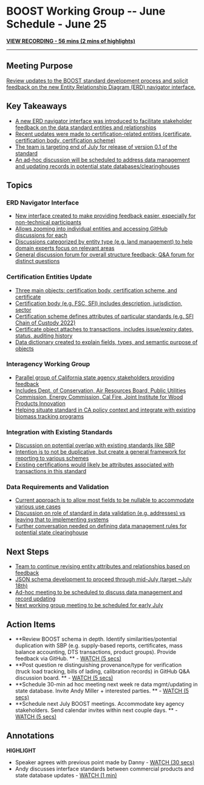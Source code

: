 # BOOST Working Group -- June Schedule - June 25
[**VIEW RECORDING - 56 mins (2 mins of highlights)**](https://fathom.video/share/xZx2ipvq9sZCNqthiV2pFv89AVeyoysP)

---
## Meeting Purpose

[Review updates to the BOOST standard development process and solicit feedback on the new Entity Relationship Diagram (ERD) navigator interface.](https://fathom.video/share/xZx2ipvq9sZCNqthiV2pFv89AVeyoysP?tab=summary&timestamp=122.0 "PLAY @2:02")

## Key Takeaways

  - [A new ERD navigator interface was introduced to facilitate stakeholder feedback on the data standard entities and relationships](https://fathom.video/share/xZx2ipvq9sZCNqthiV2pFv89AVeyoysP?tab=summary&timestamp=936.0 "PLAY @15:36")
  - [Recent updates were made to certification-related entities (certificate, certification body, certification scheme)](https://fathom.video/share/xZx2ipvq9sZCNqthiV2pFv89AVeyoysP?tab=summary&timestamp=509.0 "PLAY @8:29")
  - [The team is targeting end of July for release of version 0.1 of the standard](https://fathom.video/share/xZx2ipvq9sZCNqthiV2pFv89AVeyoysP?tab=summary&timestamp=466.0 "PLAY @7:46")
  - [An ad-hoc discussion will be scheduled to address data management and updating records in potential state databases/clearinghouses](https://fathom.video/share/xZx2ipvq9sZCNqthiV2pFv89AVeyoysP?tab=summary&timestamp=3001.0 "PLAY @50:01")

## Topics

### ERD Navigator Interface

  - [New interface created to make providing feedback easier, especially for non-technical participants](https://fathom.video/share/xZx2ipvq9sZCNqthiV2pFv89AVeyoysP?tab=summary&timestamp=1050.0 "PLAY @17:30")
  - [Allows zooming into individual entities and accessing GitHub discussions for each](https://fathom.video/share/xZx2ipvq9sZCNqthiV2pFv89AVeyoysP?tab=summary&timestamp=1065.0 "PLAY @17:45")
  - [Discussions categorized by entity type (e.g. land management) to help domain experts focus on relevant areas](https://fathom.video/share/xZx2ipvq9sZCNqthiV2pFv89AVeyoysP?tab=summary&timestamp=1467.0 "PLAY @24:27")
  - [General discussion forum for overall structure feedback; Q\&A forum for distinct questions](https://fathom.video/share/xZx2ipvq9sZCNqthiV2pFv89AVeyoysP?tab=summary&timestamp=1238.0 "PLAY @20:38")

### Certification Entities Update

  - [Three main objects: certification body, certification scheme, and certificate](https://fathom.video/share/xZx2ipvq9sZCNqthiV2pFv89AVeyoysP?tab=summary&timestamp=2509.0 "PLAY @41:49")
  - [Certification body (e.g. FSC, SFI) includes description, jurisdiction, sector](https://fathom.video/share/xZx2ipvq9sZCNqthiV2pFv89AVeyoysP?tab=summary&timestamp=2541.0 "PLAY @42:21")
  - [Certification scheme defines attributes of particular standards (e.g. SFI Chain of Custody 2022)](https://fathom.video/share/xZx2ipvq9sZCNqthiV2pFv89AVeyoysP?tab=summary&timestamp=2558.0 "PLAY @42:38")
  - [Certificate object attaches to transactions, includes issue/expiry dates, status, auditing history](https://fathom.video/share/xZx2ipvq9sZCNqthiV2pFv89AVeyoysP?tab=summary&timestamp=2700.0 "PLAY @45:00")
  - [Data dictionary created to explain fields, types, and semantic purpose of objects](https://fathom.video/share/xZx2ipvq9sZCNqthiV2pFv89AVeyoysP?tab=summary&timestamp=2849.0 "PLAY @47:29")

### Interagency Working Group

  - [Parallel group of California state agency stakeholders providing feedback](https://fathom.video/share/xZx2ipvq9sZCNqthiV2pFv89AVeyoysP?tab=summary&timestamp=712.0 "PLAY @11:52")
  - [Includes Dept. of Conservation, Air Resources Board, Public Utilities Commission, Energy Commission, Cal Fire, Joint Institute for Wood Products Innovation](https://fathom.video/share/xZx2ipvq9sZCNqthiV2pFv89AVeyoysP?tab=summary&timestamp=729.0 "PLAY @12:09")
  - [Helping situate standard in CA policy context and integrate with existing biomass tracking programs](https://fathom.video/share/xZx2ipvq9sZCNqthiV2pFv89AVeyoysP?tab=summary&timestamp=747.0 "PLAY @12:27")

### Integration with Existing Standards

  - [Discussion on potential overlap with existing standards like SBP](https://fathom.video/share/xZx2ipvq9sZCNqthiV2pFv89AVeyoysP?tab=summary&timestamp=1581.0 "PLAY @26:21")
  - [Intention is to not be duplicative, but create a general framework for reporting to various schemes](https://fathom.video/share/xZx2ipvq9sZCNqthiV2pFv89AVeyoysP?tab=summary&timestamp=1750.0 "PLAY @29:10")
  - [Existing certifications would likely be attributes associated with transactions in this standard](https://fathom.video/share/xZx2ipvq9sZCNqthiV2pFv89AVeyoysP?tab=summary&timestamp=1806.0 "PLAY @30:06")

### Data Requirements and Validation

  - [Current approach is to allow most fields to be nullable to accommodate various use cases](https://fathom.video/share/xZx2ipvq9sZCNqthiV2pFv89AVeyoysP?tab=summary&timestamp=2001.0 "PLAY @33:21")
  - [Discussion on role of standard in data validation (e.g. addresses) vs leaving that to implementing systems](https://fathom.video/share/xZx2ipvq9sZCNqthiV2pFv89AVeyoysP?tab=summary&timestamp=2295.0 "PLAY @38:15")
  - [Further conversation needed on defining data management rules for potential state clearinghouse](https://fathom.video/share/xZx2ipvq9sZCNqthiV2pFv89AVeyoysP?tab=summary&timestamp=3001.0 "PLAY @50:01")

## Next Steps

  - [Team to continue revising entity attributes and relationships based on feedback](https://fathom.video/share/xZx2ipvq9sZCNqthiV2pFv89AVeyoysP?tab=summary&timestamp=2902.0 "PLAY @48:22")
  - [JSON schema development to proceed through mid-July (target \~July 18th)](https://fathom.video/share/xZx2ipvq9sZCNqthiV2pFv89AVeyoysP?tab=summary&timestamp=2849.0 "PLAY @47:29")
  - [Ad-hoc meeting to be scheduled to discuss data management and record updating](https://fathom.video/share/xZx2ipvq9sZCNqthiV2pFv89AVeyoysP?tab=summary&timestamp=3001.0 "PLAY @50:01")
  - [Next working group meeting to be scheduled for early July](https://fathom.video/share/xZx2ipvq9sZCNqthiV2pFv89AVeyoysP?tab=summary&timestamp=3254.0 "PLAY @54:14")
## Action Items

- **Review BOOST schema in depth. Identify similarities/potential duplication with SBP (e.g. supply-based reports, certificates, mass balance accounting, DTS transactions, product groups). Provide feedback via GitHub. ** - [WATCH (5 secs)](https://fathom.video/share/xZx2ipvq9sZCNqthiV2pFv89AVeyoysP?timestamp=1831.9999)
- **Post question re distinguishing provenance/type for verification (truck load tracking, bills of lading, calibration records) in GitHub Q&A discussion board. ** - [WATCH (5 secs)](https://fathom.video/share/xZx2ipvq9sZCNqthiV2pFv89AVeyoysP?timestamp=2186.9999)
- **Schedule 30-min ad hoc meeting next week re data mgmt/updating in state database. Invite Andy Miller + interested parties. ** - [WATCH (5 secs)](https://fathom.video/share/xZx2ipvq9sZCNqthiV2pFv89AVeyoysP?timestamp=2990.9999)
- **Schedule next July BOOST meetings. Accommodate key agency stakeholders. Send calendar invites within next couple days. ** - [WATCH (5 secs)](https://fathom.video/share/xZx2ipvq9sZCNqthiV2pFv89AVeyoysP?timestamp=3243.9999)
## Annotations


**HIGHLIGHT**
- Speaker agrees with previous point made by Danny - [WATCH (30 secs)](https://fathom.video/share/xZx2ipvq9sZCNqthiV2pFv89AVeyoysP?timestamp=2920.452768)
- Andy discusses interface standards between commercial products and state database updates - [WATCH (1 min)](https://fathom.video/share/xZx2ipvq9sZCNqthiV2pFv89AVeyoysP?timestamp=2920.452812)
